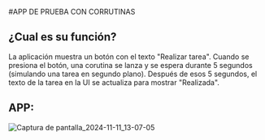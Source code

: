 #APP DE PRUEBA CON CORRUTINAS 

## ¿Cual es su función?

La aplicación muestra un botón con el texto "Realizar tarea".
Cuando se presiona el botón, una corutina se lanza y se espera durante 5 segundos (simulando una tarea en segundo plano).
Después de esos 5 segundos, el texto de la tarea en la UI se actualiza para mostrar "Realizada".

## APP:
![Captura de pantalla_2024-11-11_13-07-05](https://github.com/user-attachments/assets/df5f5f5b-b0b1-4fdd-a895-7334f4589b98)
